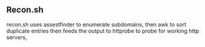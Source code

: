 

## Recon.sh
recon.sh uses assestfinder to enumerate subdomains, then awk to sort duplicate entries then feeds the output to httprobe to probe for working http servers,
